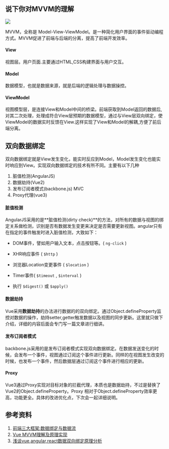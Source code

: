 ## 说下你对MVVM的理解

![](https://p1-jj.byteimg.com/tos-cn-i-t2oaga2asx/gold-user-assets/2019/8/19/16ca75871ec53fba~tplv-t2oaga2asx-watermark.awebp)

MVVM，全称是 Model-View-ViewModel。是一种简化用户界面的事件驱动编程方式。MVVM促进了前端与后端的分离，提高了前端开发效率。

#### View

视图层。用户页面.主要通过HTML,CSS构建界面与用户交互。

#### Model

数据模型，也就是数据来源，就是后端的逻辑处理与数据操控。

#### ViewModel

视图模型层，是连接View和Model中间的桥梁。前端获取到Model返回的数据后,对其二次处理，处理成符合View层预期的数据模型，通过与View层双向绑定，使ViewModel的数据实时反馈在View.这样实现了View和Model的解耦,方便了前后端分离。

## 双向数据绑定

双向数据绑定就是View发生变化，能实时反应到Model，Model发生变化也能实时响应到View。实现双向数据绑定的技术有所不同。主要有以下几种

1. 脏值检测(AngularJS)
2. 数据劫持(Vue2)
3. 发布订阅者模式(backbone.js) MVC
4. Proxy代理(vue3)

#### 脏值检测

AngularJS采用的是**脏值检测(dirty check)**的方法，对所有的数据与视图的绑定关系做检测，识别是否有数据发生变更来决定是否需要更新视图。angular只有在指定的事件触发时进入脏值检测，大致如下：

- DOM事件，譬如用户输入文本，点击按钮等。( `ng-click` )

- XHR响应事件 ( `$http` )
- 浏览器Location变更事件 ( `$location` )
- Timer事件( `$timeout` , `$interval` )
- 执行 `$digest()` 或 `$apply()`

#### 数据劫持

Vue采用**数据劫持**的办法进行数据的的双向绑定。通过Object.defineProperty监控对数据的操作，劫持setter,getter触发数据以及视图的同步更新。这里就只做下介绍，详细的内容后面会专门写一篇文章进行细讲。

#### 发布订阅者模式

backbone.js采用的是发布订阅者模式实现双向数据绑定。在数据发送变化的时候，会发布一个事件，视图通过订阅这个事件进行更新。同样的在视图发生改变的时候，也发布一个事件，然后数据层通过订阅这个事件进行相应的更新。

#### Proxy

Vue3通过Proxy实现对目标对象的拦截代理，本质也是数据劫持，不过是替换了Vue2的Object.defineProperty。Proxy 相对于Object.defineProperty效率更高，功能更全。具体的改进优化点，下次会一起详细说明。



## 参考资料

1.  [前端三大框架:数据绑定与数据流](https://segmentfault.com/a/1190000039253156)
2. [Vue MVVM理解及原理实现](https://juejin.cn/post/6844903929298288647)
3. [浅谈vue,angular,react数据双向绑定原理分析](https://www.yisu.com/zixun/184099.html)